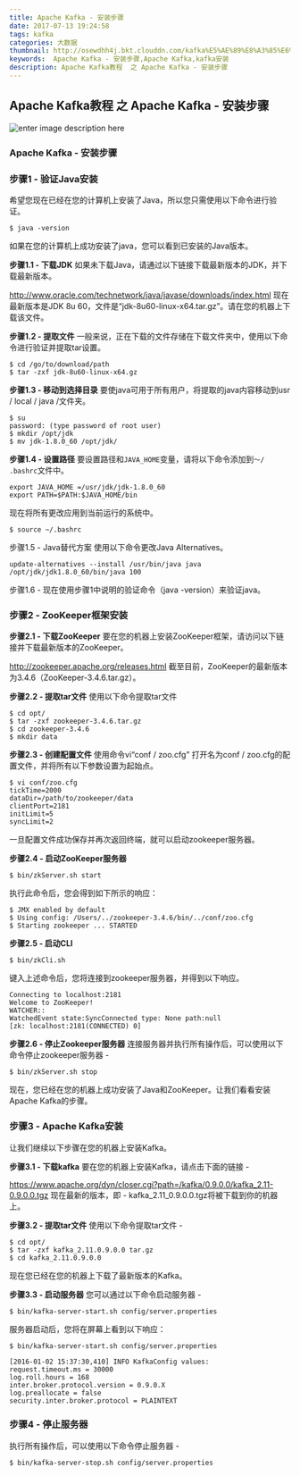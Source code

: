 ```yaml
---
title: Apache Kafka - 安装步骤
date: 2017-07-13 19:24:58
tags: kafka
categories: 大数据
thumbnail: http://osewdhh4j.bkt.clouddn.com/kafka%E5%AE%89%E8%A3%85%E6%AD%A5%E9%AA%A4.png
keywords:  Apache Kafka - 安装步骤,Apache Kafka,kafka安装
description: Apache Kafka教程  之 Apache Kafka - 安装步骤
---
```

## Apache Kafka教程  之 Apache Kafka - 安装步骤

![enter image description here](http://osewdhh4j.bkt.clouddn.com/kafka%E5%AE%89%E8%A3%85%E6%AD%A5%E9%AA%A4.png)

### Apache Kafka - 安装步骤

### 步骤1 - 验证Java安装

希望您现在已经在您的计算机上安装了Java，所以您只需使用以下命令进行验证。

    $ java -version

如果在您的计算机上成功安装了java，您可以看到已安装的Java版本。

**步骤1.1 - 下载JDK**
如果未下载Java，请通过以下链接下载最新版本的JDK，并下载最新版本。

http://www.oracle.com/technetwork/java/javase/downloads/index.html
现在最新版本是JDK 8u 60，文件是“jdk-8u60-linux-x64.tar.gz”。请在您的机器上下载该文件。

**步骤1.2 - 提取文件**
一般来说，正在下载的文件存储在下载文件夹中，使用以下命令进行验证并提取tar设置。

    $ cd /go/to/download/path
    $ tar -zxf jdk-8u60-linux-x64.gz

**步骤1.3 - 移动到选择目录**
要使java可用于所有用户，将提取的java内容移动到usr / local / java /文件夹。

    $ su
    password: (type password of root user)
    $ mkdir /opt/jdk
    $ mv jdk-1.8.0_60 /opt/jdk/

**步骤1.4 - 设置路径**
要设置路径和`JAVA_HOME`变量，请将以下命令添加到`〜/ .bashrc`文件中。

    export JAVA_HOME =/usr/jdk/jdk-1.8.0_60
    export PATH=$PATH:$JAVA_HOME/bin

现在将所有更改应用到当前运行的系统中。

    $ source ~/.bashrc

步骤1.5 - Java替代方案
使用以下命令更改Java Alternatives。

    update-alternatives --install /usr/bin/java java /opt/jdk/jdk1.8.0_60/bin/java 100

步骤1.6 - 现在使用步骤1中说明的验证命令（java -version）来验证java。

### 步骤2 - ZooKeeper框架安装
**步骤2.1 - 下载ZooKeeper**
要在您的机器上安装ZooKeeper框架，请访问以下链接并下载最新版本的ZooKeeper。

http://zookeeper.apache.org/releases.html
截至目前，ZooKeeper的最新版本为3.4.6（ZooKeeper-3.4.6.tar.gz）。

**步骤2.2 - 提取tar文件**
使用以下命令提取tar文件

    $ cd opt/
    $ tar -zxf zookeeper-3.4.6.tar.gz
    $ cd zookeeper-3.4.6
    $ mkdir data

**步骤2.3 - 创建配置文件**
使用命令vi“conf / zoo.cfg” 打开名为conf / zoo.cfg的配置文件，并将所有以下参数设置为起始点。

    $ vi conf/zoo.cfg
    tickTime=2000
    dataDir=/path/to/zookeeper/data
    clientPort=2181
    initLimit=5
    syncLimit=2

一旦配置文件成功保存并再次返回终端，就可以启动zookeeper服务器。

**步骤2.4 - 启动ZooKeeper服务器**

    $ bin/zkServer.sh start

执行此命令后，您会得到如下所示的响应：

    $ JMX enabled by default
    $ Using config: /Users/../zookeeper-3.4.6/bin/../conf/zoo.cfg
    $ Starting zookeeper ... STARTED

**步骤2.5 - 启动CLI**

    $ bin/zkCli.sh

键入上述命令后，您将连接到zookeeper服务器，并得到以下响应。

    Connecting to localhost:2181
    Welcome to ZooKeeper!
    WATCHER::
    WatchedEvent state:SyncConnected type: None path:null
    [zk: localhost:2181(CONNECTED) 0]

**步骤2.6 - 停止Zookeeper服务器**
连接服务器并执行所有操作后，可以使用以下命令停止zookeeper服务器 -

    $ bin/zkServer.sh stop

现在，您已经在您的机器上成功安装了Java和ZooKeeper。让我们看看安装Apache Kafka的步骤。

### 步骤3 - Apache Kafka安装
让我们继续以下步骤在您的机器上安装Kafka。

**步骤3.1 - 下载kafka**
要在您的机器上安装Kafka，请点击下面的链接 -

https://www.apache.org/dyn/closer.cgi?path=/kafka/0.9.0.0/kafka_2.11-0.9.0.0.tgz
现在最新的版本，即 - kafka_2.11_0.9.0.0.tgz将被下载到你的机器上。

**步骤3.2 - 提取tar文件**
使用以下命令提取tar文件 -

    $ cd opt/
    $ tar -zxf kafka_2.11.0.9.0.0 tar.gz
    $ cd kafka_2.11.0.9.0.0

现在您已经在您的机器上下载了最新版本的Kafka。

**步骤3.3 - 启动服务器**
您可以通过以下命令启动服务器 -

    $ bin/kafka-server-start.sh config/server.properties

服务器启动后，您将在屏幕上看到以下响应：

    $ bin/kafka-server-start.sh config/server.properties

    [2016-01-02 15:37:30,410] INFO KafkaConfig values:
    request.timeout.ms = 30000
    log.roll.hours = 168
    inter.broker.protocol.version = 0.9.0.X
    log.preallocate = false
    security.inter.broker.protocol = PLAINTEXT


### 步骤4 - 停止服务器
执行所有操作后，可以使用以下命令停止服务器 -

    $ bin/kafka-server-stop.sh config/server.properties





